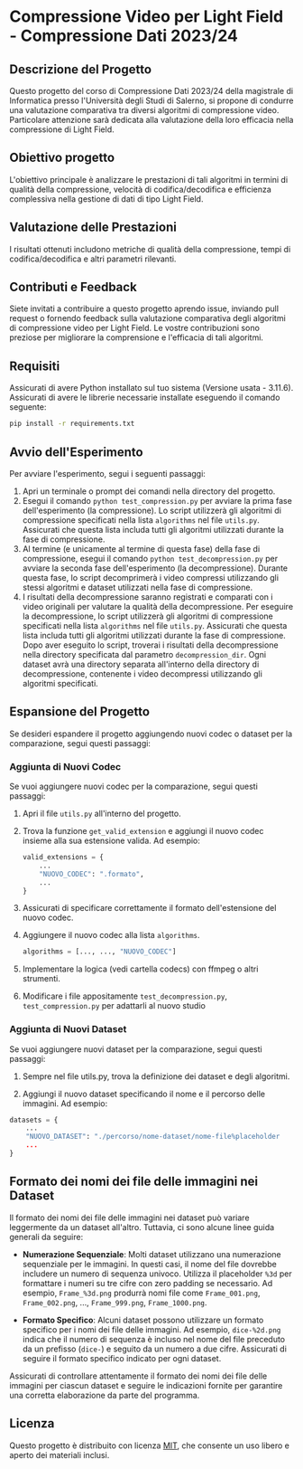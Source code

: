 # Compressione Video per Light Field - Compressione Dati 2023/24

## Descrizione del Progetto

Questo progetto del corso di Compressione Dati 2023/24 della magistrale di Informatica presso l'Università degli Studi di Salerno, si propone di condurre una valutazione comparativa tra diversi algoritmi di compressione video. Particolare attenzione sarà dedicata alla valutazione della loro efficacia nella compressione di Light Field. 

## Obiettivo progetto
L'obiettivo principale è analizzare le prestazioni di tali algoritmi in termini di qualità della compressione, velocità di codifica/decodifica e efficienza complessiva nella gestione di dati di tipo Light Field.

## Valutazione delle Prestazioni

I risultati ottenuti includono metriche di qualità della compressione, tempi di codifica/decodifica e altri parametri rilevanti.

## Contributi e Feedback

Siete invitati a contribuire a questo progetto aprendo issue, inviando pull request o fornendo feedback sulla valutazione comparativa degli algoritmi di compressione video per Light Field. Le vostre contribuzioni sono preziose per migliorare la comprensione e l'efficacia di tali algoritmi.

## Requisiti
Assicurati di avere Python installato sul tuo sistema (Versione usata - 3.11.6).
Assicurati di avere le librerie necessarie installate eseguendo il comando seguente:
```sh
pip install -r requirements.txt
```

## Avvio dell'Esperimento

Per avviare l'esperimento, segui i seguenti passaggi:
1. Apri un terminale o prompt dei comandi nella directory del progetto.
2. Esegui il comando `python test_compression.py` per avviare la prima fase dell'esperimento (la compressione). Lo script utilizzerà gli algoritmi di compressione specificati nella lista `algorithms` nel file `utils.py`. Assicurati che questa lista includa tutti gli algoritmi utilizzati durante la fase di compressione.
3. Al termine (e unicamente al termine di questa fase) della fase di compressione, esegui il comando `python test_decompression.py` per avviare la seconda fase dell'esperimento (la decompressione).
Durante questa fase, lo script decomprimerà i video compressi utilizzando gli stessi algoritmi e dataset utilizzati nella fase di compressione. 
4. I risultati della decompressione saranno registrati e comparati con i video originali per valutare la qualità della decompressione. Per eseguire la decompressione, lo script utilizzerà gli algoritmi di compressione specificati nella lista `algorithms` nel file `utils.py`. Assicurati che questa lista includa tutti gli algoritmi utilizzati durante la fase di compressione. Dopo aver eseguito lo script, troverai i risultati della decompressione nella directory specificata dal parametro `decompression_dir`. Ogni dataset avrà una directory separata all'interno della directory di decompressione, contenente i video decompressi utilizzando gli algoritmi specificati.

## Espansione del Progetto

Se desideri espandere il progetto aggiungendo nuovi codec o dataset per la comparazione, segui questi passaggi:

### Aggiunta di Nuovi Codec

Se vuoi aggiungere nuovi codec per la comparazione, segui questi passaggi:

1. Apri il file `utils.py` all'interno del progetto.
2. Trova la funzione `get_valid_extension` e aggiungi il nuovo codec insieme alla sua estensione valida. Ad esempio:
   
   ```python
   valid_extensions = {
       ...
       "NUOVO_CODEC": ".formato",
       ...
   }
   ```
3. Assicurati di specificare correttamente il formato dell'estensione del nuovo codec.
4. Aggiungere il nuovo codec alla lista `algorithms`. 
   ```python
   algorithms = [..., ..., "NUOVO_CODEC"]
   ```
5. Implementare la logica (vedi cartella codecs) con ffmpeg o altri strumenti.
6. Modificare i file appositamente `test_decompression.py`, `test_compression.py` per adattarli al nuovo studio

### Aggiunta di Nuovi Dataset
Se vuoi aggiungere nuovi dataset per la comparazione, segui questi passaggi:

1. Sempre nel file utils.py, trova la definizione dei dataset e degli algoritmi.

2. Aggiungi il nuovo dataset specificando il nome e il percorso delle immagini. Ad esempio:

```python
datasets = {
    ...
    "NUOVO_DATASET": "./percorso/nome-dataset/nome-file%placeholder
    ...
}
```
## Formato dei nomi dei file delle immagini nei Dataset

Il formato dei nomi dei file delle immagini nei dataset può variare leggermente da un dataset all'altro. Tuttavia, ci sono alcune linee guida generali da seguire:

- **Numerazione Sequenziale**: Molti dataset utilizzano una numerazione sequenziale per le immagini. In questi casi, il nome del file dovrebbe includere un numero di sequenza univoco. Utilizza il placeholder `%3d` per formattare i numeri su tre cifre con zero padding se necessario. Ad esempio, `Frame_%3d.png` produrrà nomi file come `Frame_001.png`, `Frame_002.png`, ..., `Frame_999.png`, `Frame_1000.png`.

- **Formato Specifico**: Alcuni dataset possono utilizzare un formato specifico per i nomi dei file delle immagini. Ad esempio, `dice-%2d.png` indica che il numero di sequenza è incluso nel nome del file preceduto da un prefisso (`dice-`) e seguito da un numero a due cifre. Assicurati di seguire il formato specifico indicato per ogni dataset.

Assicurati di controllare attentamente il formato dei nomi dei file delle immagini per ciascun dataset e seguire le indicazioni fornite per garantire una corretta elaborazione da parte del programma.


## Licenza

Questo progetto è distribuito con licenza [MIT](LICENSE), che consente un uso libero e aperto dei materiali inclusi.



